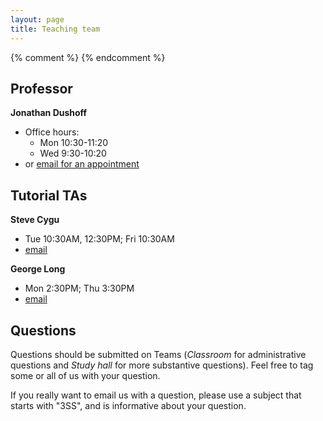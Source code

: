 ```yaml
---
layout: page
title: Teaching team
---
```


{% comment %} 
{% endcomment %} 

## Professor

__Jonathan Dushoff__

* Office hours:
	* Mon 10:30-11:20
	* Wed 9:30-10:20
* or [email for an appointment](mailto:dushoff@mcmaster.ca)

## Tutorial TAs

__Steve Cygu__

* Tue 10:30AM, 12:30PM; Fri 10:30AM
* [email](mailto:cygus@mcmaster.ca)

__George Long__
* Mon 2:30PM; Thu 3:30PM
* [email](mailto:longg2@mcmaster.ca)

## Questions

Questions should be submitted on Teams (_Classroom_ for administrative questions and _Study hall_ for more substantive questions). Feel free to tag some or all of us with your question.

If you really want to email us with a question, please use a subject that starts with "3SS", and is informative about your question.
